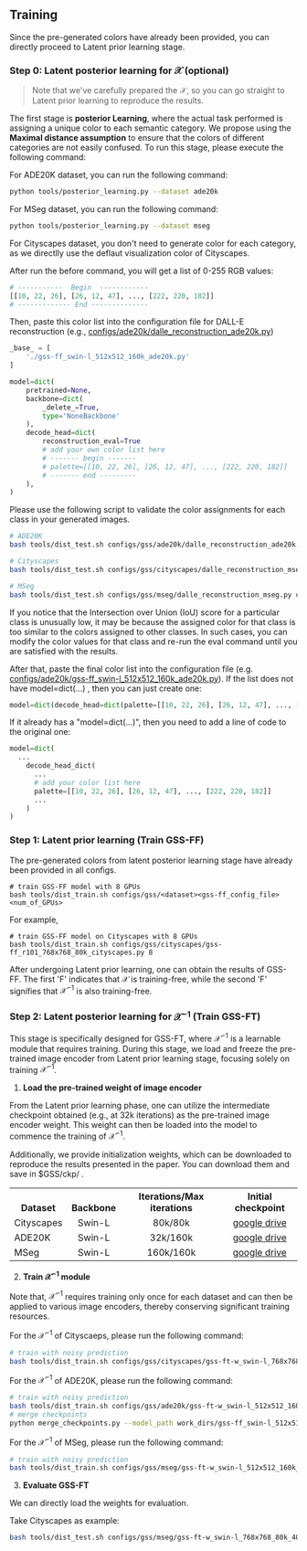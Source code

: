 ## Training
Since the pre-generated colors have already been provided, you can directly proceed to Latent prior learning stage.
### Step 0: Latent posterior learning for $\mathcal{X}$ (optional)
> Note that we've carefully prepared the $\mathcal{X}$, so you can go straight to Latent prior learning to reproduce the results.

The first stage is **posterior Learning**, where the actual task performed is assigning a unique color to each semantic category. We propose using the **Maximal distance assumption** to ensure that the colors of different categories are not easily confused. To run this stage, please execute the following command:

For ADE20K dataset, you can run the following command:
```bash
python tools/posterior_learning.py --dataset ade20k
```
For MSeg dataset, you can run the following command:
```bash
python tools/posterior_learning.py --dataset mseg
```
For Cityscapes dataset, you don't need to generate color for each category, as we directlly use the deflaut visualization color of Cityscapes.

After run the before command, you will get a list of 0-255 RGB values:

```python
# -----------  Begin  ------------
[[10, 22, 26], [26, 12, 47], ..., [222, 220, 182]]
# ------------- End --------------
```
Then, paste this color list into the configuration file for DALL-E reconstruction (e.g., [configs/ade20k/dalle_reconstruction_ade20k.py](https://github.com/fudan-zvg/GSS/blob/gss/configs/gss/ade20k/dalle_reconstruction_ade20k.py))

```python
_base_ = [
    './gss-ff_swin-l_512x512_160k_ade20k.py'
]

model=dict(
    pretrained=None,
    backbone=dict(
        _delete_=True,
        type='NoneBackbone'
    ),
    decode_head=dict(
        reconstruction_eval=True
        # add your own color list here
        # ------- begin -------
        # palette=[[10, 22, 26], [26, 12, 47], ..., [222, 220, 182]]
        # ------- end ---------
    ),
)
```

Please use the following script to validate the color assignments for each class in your generated images. 

```bash
# ADE20K
bash tools/dist_test.sh configs/gss/ade20k/dalle_reconstruction_ade20k.py ckp/non_ckp.pth 8 --eval mIoU

# Cityscapes
bash tools/dist_test.sh configs/gss/cityscapes/dalle_reconstruction_mseg.py ckp/non_ckp.pth 8 --eval mIoU

# MSeg
bash tools/dist_test.sh configs/gss/mseg/dalle_reconstruction_mseg.py ckp/non_ckp.pth 8 --eval mIoU
```

If you notice that the Intersection over Union (IoU) score for a particular class is unusually low, it may be because the assigned color for that class is too similar to the colors assigned to other classes. In such cases, you can modify the color values for that class and re-run the eval command until you are satisfied with the results. 

After that, paste the final color list into the configuration file (e.g. [configs/ade20k/gss-ff_swin-l_512x512_160k_ade20k.py](https://github.com/fudan-zvg/GSS/blob/gss/configs/gss/ade20k/gss-ff_swin-l_512x512_160k_ade20k.py)). 
If the list does not have model=dict(...) , then you can just create one:
```python
model=dict(decode_head=dict(palette=[[10, 22, 26], [26, 12, 47], ..., [222, 220, 182]]))
```
If it already has a "model=dict(...)", then you need to add a line of code to the original one:
```python
model=dict(
  ...
    decode_head_dict(
      ...
      # add your color list here
      palette=[[10, 22, 26], [26, 12, 47], ..., [222, 220, 182]]
      ...
    )
)
```

### Step 1: Latent prior learning (Train GSS-FF)
The pre-generated colors from latent posterior learning stage have already been provided in all configs.

```shell
# train GSS-FF model with 8 GPUs
bash tools/dist_train.sh configs/gss/<dataset><gss-ff_config_file> <num_of_GPUs>
```
For example,
```shell
# train GSS-FF model on Cityscapes with 8 GPUs
bash tools/dist_train.sh configs/gss/cityscapes/gss-ff_r101_768x768_80k_cityscapes.py 8
```
After undergoing Latent prior learning, one can obtain the results of GSS-FF. The first 'F' indicates that $\mathcal{X}$ is training-free, while the second 'F' signifies that $\mathcal{X}^{-1}$ is also training-free.
### Step 2: Latent posterior learning for $\mathcal{X}^{-1}$ (Train GSS-FT)
This stage is specifically designed for GSS-FT, where $\mathcal{X}^{-1}$ is a learnable module that requires training. During this stage, we load and freeze the pre-trained image encoder from Latent prior learning stage, focusing solely on training $\mathcal{X}^{-1}$.

1. **Load the pre-trained weight of image encoder**

From the Latent prior learning phase, one can utilize the intermediate checkpoint obtained (e.g., at 32k iterations) as the pre-trained image encoder weight. This weight can then be loaded into the model to commence the training of $\mathcal{X}^{-1}$. 

Additionally, we provide initialization weights, which can be downloaded to reproduce the results presented in the paper. You can download them and save in $GSS/ckp/ .

<table><tbody>
<!-- START TABLE -->
<!-- TABLE HEADER -->
<th valign="bottom">Dataset</th>
<th valign="bottom">Backbone</th>
<th valign="bottom">Iterations/Max iterations</th>
<th valign="bottom">Initial checkpoint</th>

 <tr><td align="left">Cityscapes</td>
<td align="center">Swin-L</td>
<td align="center">80k/80k</td>
<td align="center"><a href="https://drive.google.com/drive/folders/1BTvchDJtUk4rRJ0qK2rcApbHEAEK1bEZ?usp=sharing">google drive</a></td>
</tr>

<tr><td align="left">ADE20K</td>
<td align="center">Swin-L</td>
<td align="center">32k/160k</td>
<td align="center"><a href="https://drive.google.com/drive/folders/159NKXbzPa8zk9e_DCpRTY7L9VKTowLZf?usp=sharing">google drive</a></td>
</tr>

<tr><td align="left">MSeg</td>
<td align="center">Swin-L</td>
<td align="center">160k/160k</td>
<td align="center"><a href="https://drive.google.com/drive/folders/1br9IAcOHXkJsPoG0DBEwkN97U5V5liEZ?usp=sharing">google drive</a></td>
</tr>

</tbody></table>

2. **Train $\mathcal{X}^{-1}$ module**

Note that, $\mathcal{X}^{-1}$ requires training only once for each dataset and can then be applied to various image encoders, thereby conserving significant training resources.

For the $\mathcal{X}^{-1}$ of Cityscaeps, please run the following command:
```bash
# train with noisy prediction
bash tools/dist_train.sh configs/gss/cityscapes/gss-ft-w_swin-l_768x768_80k_40k_cityscapes.py 8 --load-from ckp/gss_ft_cityscapes_swin_init.pth
```

For the $\mathcal{X}^{-1}$ of ADE20K, please run the following command:
```bash
# train with noisy prediction
bash tools/dist_train.sh configs/gss/ade20k/gss-ft-w_swin-l_512x512_160k_ade20k.py 8 --load-from ckp/gss_ft_ade20k_swin_init.pth
# merge checkpoints
python merge_checkpoints.py --model_path work_dirs/gss-ff_swin-l_512x512_160k_ade20k/iter_160000.pth --post_model_path work_dirs/gss-ft-w_swin-l_512x512_160k_ade20k/iter_40000.pth --target_path work_dirs/gss-ft-w_swin-l_768x768_80k_40k_cityscapes/gss-ft_160k_40k_ade20k.pth --backbone_type swin
```

For the $\mathcal{X}^{-1}$ of MSeg, please run the following command:
```bash
# train with noisy prediction
bash tools/dist_train.sh configs/gss/mseg/gss-ft-w_swin-l_512x512_160k_40k_mseg.py 8 --load-from ckp/gss_ft_mseg_swin_init.pth
```

3. **Evaluate GSS-FT**

We can directly load the weights for evaluation.

Take Cityscapes as example:
```bash
bash tools/dist_test.sh configs/gss/mseg/gss-ft-w_swin-l_768x768_80k_40k_cityscapes.py work_dirs/gss-ft-w_swin-l_768x768_80k_40k_cityscapes/gss-ft_80k_40k_cityscapes.pth 8 --eval mIoU
```
